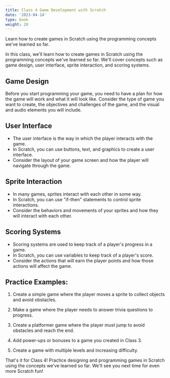 ```yaml
---
title: Class 4 Game Development with Scratch
date: '2023-04-14'
type: book
weight: 20
---
```


Learn how to create games in Scratch using the programming concepts we've learned so far.
<!--more-->


In this class, we'll learn how to create games in Scratch using the programming concepts we've learned so far. We'll cover concepts such as game design, user interface, sprite interaction, and scoring systems. 


## Game Design

Before you start programming your game, you need to have a plan for how the game will work and what it will look like. 
Consider the type of game you want to create, the objectives and challenges of the game, and the visual and audio elements you will include. 



## User Interface

- The user interface is the way in which the player interacts with the game. 
- In Scratch, you can use buttons, text, and graphics to create a user interface. 
- Consider the layout of your game screen and how the player will navigate through the game. 



## Sprite Interaction 

- In many games, sprites interact with each other in some way. 
- In Scratch, you can use "if-then" statements to control sprite interactions. 
- Consider the behaviors and movements of your sprites and how they will interact with each other. 



## Scoring Systems 

- Scoring systems are used to keep track of a player's progress in a game. 
- In Scratch, you can use variables to keep track of a player's score. 
- Consider the actions that will earn the player points and how those actions will affect the game. 
 
 

## Practice Examples: 

1. Create a simple game where the player moves a sprite to collect objects and avoid obstacles. 

2. Make a game where the player needs to answer trivia questions to progress. 

3. Create a platformer game where the player must jump to avoid obstacles and reach the end. 

4. Add power-ups or bonuses to a game you created in Class 3. 

5. Create a game with multiple levels and increasing difficulty. 


That's it for Class 4! Practice designing and programming games in Scratch using the concepts we've learned so far. We'll see you next time for even more Scratch fun! 
